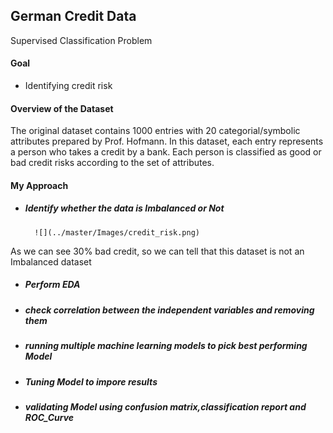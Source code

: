 ## German Credit Data
Supervised Classification Problem

#### Goal 
* Identifying credit risk

#### Overview of the Dataset
The original dataset contains 1000 entries with 20 categorial/symbolic attributes prepared by Prof. Hofmann. 
In this dataset, each entry represents a person who takes a credit by a bank. 
Each person is classified as good or bad credit risks according to the set of attributes. 

#### My Approach
* ##### Identify whether the data is Imbalanced or Not
        ![](../master/Images/credit_risk.png)
As we can see 30% bad credit, 
so we can tell that this dataset is not an Imbalanced dataset
* ##### Perform EDA 
* ##### check correlation between the independent variables and removing them
* ##### running multiple machine learning models to pick best performing Model
* ##### Tuning Model to impore results
* ##### validating Model using confusion matrix,classification report and ROC_Curve




